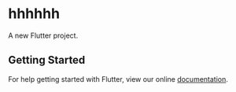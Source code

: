 # hhhhhh

A new Flutter project.

## Getting Started

For help getting started with Flutter, view our online
[documentation](https://flutter.io/).
